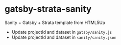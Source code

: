 # gatsby-strata-sanity

Sanity + Gatsby + Strata template from HTML5Up

- Update projectId and dataset in `gatsby/sanity.js`  
- Update projectId and dataset in `sanity/sanity.json`

